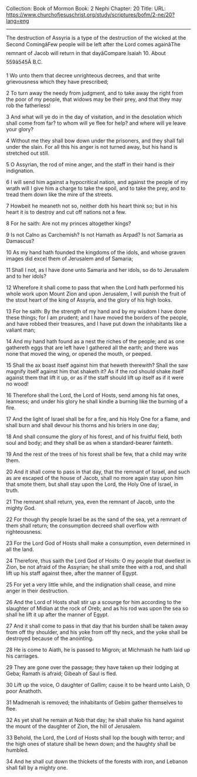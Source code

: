 Collection: Book of Mormon
Book: 2 Nephi
Chapter: 20
Title: 
URL: https://www.churchofjesuschrist.org/study/scriptures/bofm/2-ne/20?lang=eng

---

The destruction of Assyria is a type of the destruction of the wicked at the Second ComingâFew people will be left after the Lord comes againâThe remnant of Jacob will return in that dayâCompare Isaiah 10. About 559â545Â B.C.

1 Wo unto them that decree unrighteous decrees, and that write grievousness which they have prescribed;

2 To turn away the needy from judgment, and to take away the right from the poor of my people, that widows may be their prey, and that they may rob the fatherless!

3 And what will ye do in the day of visitation, and in the desolation which shall come from far? to whom will ye flee for help? and where will ye leave your glory?

4 Without me they shall bow down under the prisoners, and they shall fall under the slain. For all this his anger is not turned away, but his hand is stretched out still.

5 O Assyrian, the rod of mine anger, and the staff in their hand is their indignation.

6 I will send him against a hypocritical nation, and against the people of my wrath will I give him a charge to take the spoil, and to take the prey, and to tread them down like the mire of the streets.

7 Howbeit he meaneth not so, neither doth his heart think so; but in his heart it is to destroy and cut off nations not a few.

8 For he saith: Are not my princes altogether kings?

9 Is not Calno as Carchemish? Is not Hamath as Arpad? Is not Samaria as Damascus?

10 As my hand hath founded the kingdoms of the idols, and whose graven images did excel them of Jerusalem and of Samaria;

11 Shall I not, as I have done unto Samaria and her idols, so do to Jerusalem and to her idols?

12 Wherefore it shall come to pass that when the Lord hath performed his whole work upon Mount Zion and upon Jerusalem, I will punish the fruit of the stout heart of the king of Assyria, and the glory of his high looks.

13 For he saith: By the strength of my hand and by my wisdom I have done these things; for I am prudent; and I have moved the borders of the people, and have robbed their treasures, and I have put down the inhabitants like a valiant man;

14 And my hand hath found as a nest the riches of the people; and as one gathereth eggs that are left have I gathered all the earth; and there was none that moved the wing, or opened the mouth, or peeped.

15 Shall the ax boast itself against him that heweth therewith? Shall the saw magnify itself against him that shaketh it? As if the rod should shake itself against them that lift it up, or as if the staff should lift up itself as if it were no wood!

16 Therefore shall the Lord, the Lord of Hosts, send among his fat ones, leanness; and under his glory he shall kindle a burning like the burning of a fire.

17 And the light of Israel shall be for a fire, and his Holy One for a flame, and shall burn and shall devour his thorns and his briers in one day;

18 And shall consume the glory of his forest, and of his fruitful field, both soul and body; and they shall be as when a standard-bearer fainteth.

19 And the rest of the trees of his forest shall be few, that a child may write them.

20 And it shall come to pass in that day, that the remnant of Israel, and such as are escaped of the house of Jacob, shall no more again stay upon him that smote them, but shall stay upon the Lord, the Holy One of Israel, in truth.

21 The remnant shall return, yea, even the remnant of Jacob, unto the mighty God.

22 For though thy people Israel be as the sand of the sea, yet a remnant of them shall return; the consumption decreed shall overflow with righteousness.

23 For the Lord God of Hosts shall make a consumption, even determined in all the land.

24 Therefore, thus saith the Lord God of Hosts: O my people that dwellest in Zion, be not afraid of the Assyrian; he shall smite thee with a rod, and shall lift up his staff against thee, after the manner of Egypt.

25 For yet a very little while, and the indignation shall cease, and mine anger in their destruction.

26 And the Lord of Hosts shall stir up a scourge for him according to the slaughter of Midian at the rock of Oreb; and as his rod was upon the sea so shall he lift it up after the manner of Egypt.

27 And it shall come to pass in that day that his burden shall be taken away from off thy shoulder, and his yoke from off thy neck, and the yoke shall be destroyed because of the anointing.

28 He is come to Aiath, he is passed to Migron; at Michmash he hath laid up his carriages.

29 They are gone over the passage; they have taken up their lodging at Geba; Ramath is afraid; Gibeah of Saul is fled.

30 Lift up the voice, O daughter of Gallim; cause it to be heard unto Laish, O poor Anathoth.

31 Madmenah is removed; the inhabitants of Gebim gather themselves to flee.

32 As yet shall he remain at Nob that day; he shall shake his hand against the mount of the daughter of Zion, the hill of Jerusalem.

33 Behold, the Lord, the Lord of Hosts shall lop the bough with terror; and the high ones of stature shall be hewn down; and the haughty shall be humbled.

34 And he shall cut down the thickets of the forests with iron, and Lebanon shall fall by a mighty one.
